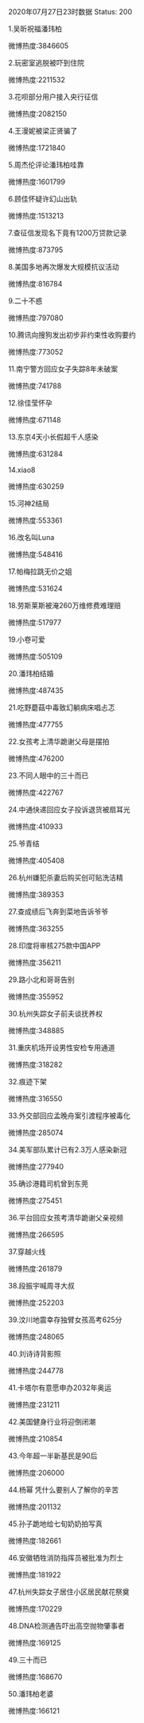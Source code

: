 2020年07月27日23时数据
Status: 200

1.吴昕祝福潘玮柏

微博热度:3846605

2.玩密室逃脱被吓到住院

微博热度:2211532

3.花呗部分用户接入央行征信

微博热度:2082150

4.王漫妮被梁正贤骗了

微博热度:1721840

5.周杰伦评论潘玮柏哇靠

微博热度:1601799

6.顾佳怀疑许幻山出轨

微博热度:1513213

7.查征信发现名下竟有1200万贷款记录

微博热度:873795

8.美国多地再次爆发大规模抗议活动

微博热度:816784

9.二十不惑

微博热度:797080

10.腾讯向搜狗发出初步非约束性收购要约

微博热度:773052

11.南宁警方回应女子失踪8年未破案

微博热度:741788

12.徐佳莹怀孕

微博热度:671148

13.东京4天小长假超千人感染

微博热度:631284

14.xiao8

微博热度:630259

15.河神2结局

微博热度:553361

16.改名叫Luna

微博热度:548416

17.帕梅拉跳无价之姐

微博热度:531624

18.劳斯莱斯被淹260万维修费难理赔

微博热度:517977

19.小卷可爱

微博热度:505109

20.潘玮柏结婚

微博热度:487435

21.吃野蘑菇中毒致幻躺病床唱忐忑

微博热度:477755

22.女孩考上清华跪谢父母是摆拍

微博热度:476200

23.不同人眼中的三十而已

微博热度:422767

24.中通快递回应女子投诉退货被扇耳光

微博热度:410933

25.爷青结

微博热度:405408

26.杭州嫌犯杀妻后购买创可贴洗洁精

微博热度:389353

27.查成绩后飞奔到菜地告诉爷爷

微博热度:363255

28.印度将审核275款中国APP

微博热度:356211

29.路小北和哥哥告别

微博热度:355952

30.杭州失踪女子前夫谈抚养权

微博热度:348885

31.重庆机场开设男性安检专用通道

微博热度:318282

32.痕迹下架

微博热度:316550

33.外交部回应孟晚舟案引渡程序被毒化

微博热度:285074

34.美军部队累计已有2.3万人感染新冠

微博热度:277940

35.确诊港籍司机曾到东莞

微博热度:275451

36.平台回应女孩考清华跪谢父亲视频

微博热度:266595

37.穿越火线

微博热度:261879

38.段振宇喊周寻大叔

微博热度:252203

39.汶川地震幸存独臂女孩高考625分

微博热度:248065

40.刘诗诗背影照

微博热度:244778

41.卡塔尔有意愿申办2032年奥运

微博热度:231211

42.美国健身行业将迎倒闭潮

微博热度:210854

43.今年超一半新基民是90后

微博热度:206000

44.杨幂 凭什么要别人了解你的辛苦

微博热度:201132

45.孙子跪地给七旬奶奶拍写真

微博热度:182661

46.安徽牺牲消防指挥员被批准为烈士

微博热度:181922

47.杭州失踪女子居住小区居民献花祭奠

微博热度:170229

48.DNA检测通告吓出高空抛物肇事者

微博热度:169125

49.三十而已

微博热度:168670

50.潘玮柏老婆

微博热度:166121

